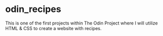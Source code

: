 # odin_recipes
This is one of the first projects within The Odin Project where I will utilize HTML &amp; CSS to create a website with recipes.
